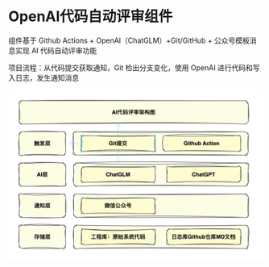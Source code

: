 # OpenAI代码自动评审组件

组件基于 Github Actions + OpenAI（ChatGLM）+Git/GitHub + 公众号模板消息实现 AI 代码自动评审功能

项目流程：从代码提交获取通知，Git 检出分支变化，使用 OpenAI 进行代码和写入日志，发生通知消息

![img.png](./image/img.png)